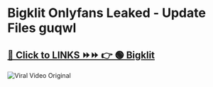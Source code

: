 
 # Bigklit Onlyfans Leaked - Update Files guqwl

## <h2><a href="https://clipsfans.com/Bigklit&ref=git">🔗 Click to LINKS ⏩⏩ 👉 🟢 Bigklit </a></h2>

<a href="https://clipsfans.com/Bigklit&ref=git" rel="nofollow" data-target="animated-image.originalLink"><img src="https://i.ibb.co.com/xMMVF88/686577567.gif" alt="Viral Video Original" style="max-width: 100%; display: inline-block;" data-target="animated-image.originalImage"></a>

